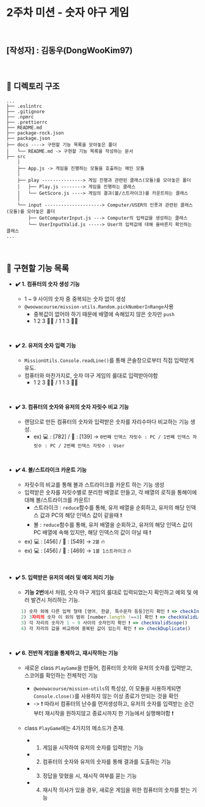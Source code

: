 # 2주차 미션 - 숫자 야구 게임

<br>

## [작성자] : 김동우(DongWooKim97)

<br>

## 📁 디렉토리 구조

```plaintext
...
├── .eslintrc
├── .gitignore
├── .npmrc
├── .prettierrc
├── README.md
├── package-rock.json
├── package.json
├── docs ----> 구현할 기능 목록을 모아놓은 폴더
│   └── README.md -> 구현할 기능 목록을 작성하는 문서
├── src
    │
    ├── App.js -> 게임을 진행하는 모듈을 호출하는 메인 모듈
    │
    ├── play ---------------> 게임 진행과 관련된 클래스(모듈)를 모아놓은 폴더
    │   ├── Play.js --------> 게임을 진행하는 클래스
    │   └── GetScore.js ----> 게임의 결과(볼/스트라이크)를 카운트하는 클래스
    │
    └── input ---------------------> Computer/USER의 인풋과 관련된 클래스(모듈)를 모아놓은 폴더
        ├── GetComputerInput.js ---> Computer의 입력값을 생성하는 클래스
        └── UserInputValid.js -----> User의 입력값에 대해 올바른지 확인하는 클래스
...
```

<br>

## 📝 구현할 기능 목록

- **✔️ 1. 컴퓨터의 숫자 생성 기능**

  - 1 ~ 9 사이의 숫자 중 중복되는 숫자 없이 생성
  - `@woowacourse/mission-utils.Random.pickNumberInRange`사용
    - 중복값이 없어야 하기 때문에 배열에 속해있지 않은 숫자만 `push`
    - 1 2 3 🙆‍♂️ / 1 1 3 🙅‍♂️

<br>

- **✔️ 2. 유저의 숫자 입력 기능**

  - `MissionUtils.Console.readLine()`를 통해 콘솔창으로부터 직접 입력받게 유도.
  - 컴퓨터와 마찬가지로, 숫자 야구 게임의 룰대로 입력받아야함
    - 1 2 3 🙆‍♂️ / 1 1 3 🙅‍♂️

<br>

- **✔️ 3. 컴퓨터의 숫자와 유저의 숫자 자릿수 비교 기능**

  - 랜덤으로 만든 컴퓨터의 숫자와 입력받은 숫자를 자리수마다 비교하는 기능 생성.
    - ex) 💻 : [782] / 👩 : [139] -> `0번째 인덱스 자릿수 : PC / 1번째 인덱스 자릿수 : PC / 2번째 인덱스 자릿수 : User`

<br>

- **✔️ 4. 볼/스트라이크 카운트 기능**

  - 자릿수의 비교를 통해 볼과 스트라이크를 카운트 하는 기능 생성
  - 입력받은 숫자를 자릿수별로 분리한 배열로 만들고, 각 배열의 로직을 통해이에 대해 볼/스트라이크를 카운트!
    - 스트라이크 : `reduce`함수를 통해, 유저 배열을 순회하고, 유저의 해당 인덱스 값과 PC의 해당 인덱스 값이 같을때 ❗️
    - 볼 : `reduce`함수를 통해, 유저 배열을 순회하고, 유저의 해당 인덱스 값이 PC 배열에 속해 있지만, 해당 인덱스의 값이 아닐 때 ❗️
  - ex) 💻 : [456] / 👩 : [549] -> `2볼` 🔥
  - ex) 💻 : [456] / 👩 : [469] -> `1볼 1스트라이크` 🔥

<br>

- **✔️ 5. 입력받은 유저의 에러 및 예외 처리 기능**

  - **기능 2번**에서 처럼, 숫자 야구 게임의 룰대로 입력되었는지 확인하고 예외 및 에러 발견시 처리하는 기능.

  ```javascript
    1) 숫자 외에 다른 입력 형태 [영어, 한글, 특수문자 등등]인지 확인 ❗️ => checkInputType()
    2) 3자리의 숫자 이 외의 범위 [number.length !==3] 확인 ❗️ => checkValidLength()
    3) 각 자리의 숫자가 1 ~ 9 사이의 숫자인지 확인 ❗️ => checkValidScope()
    4) 각 자리의 값을 비교하여 중복된 값이 있는지 확인 ❗️ => checkDuplicate()
  ```

<br>

- **✔️ 6. 전반적 게임을 통제하고, 재시작하는 기능**

  - 새로운 class `PlayGame`을 만들어, 컴퓨터의 숫자와 유저의 숫자를 입력받고, 스코어를 확인하는 전체적인 기능

    - `@woowacourse/mission-utils`의 특성상, 이 모듈을 사용하게되면 `Console.close()`를 사용하지 않는 이상 종료가 안되는 것을 확인
    - -> ❗️ 따라서 컴퓨터의 난수를 먼저생성하고, 유저의 숫자를 입력받는 순간부터 재시작을 원하지않고 종료시까지 한 기능에서 실행해야함 ❗️

  - class `PlayGame`에는 4가지의 메소드가 존재.
    - 1. 게임을 시작하여 유저의 숫자를 입력받는 기능
    - 2. 컴퓨터의 숫자와 유저의 숫자를 통해 결과를 도출하는 기능
    - 3. 정답을 맞혔을 시, 재시작 여부를 묻는 기능
    - 4. 재시작 의사가 있을 경우, 새로운 게임을 위한 컴퓨터의 숫자를 받는 기능
